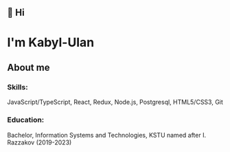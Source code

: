 <h2>👋 Hi</h3> 

<h1>I'm <b>Kabyl-Ulan</b></h3>

<h2><b>About me</b></h2> 

<h3>Skills:</h4> 
  <p>JavaScript/TypeScript, React, Redux, Node.js, Postgresql, HTML5/CSS3, Git</p>

<h3>Education:</h4> 
  <p>Bachelor, Information Systems and Technologies, KSTU named after I. Razzakov (2019-2023)</p>

